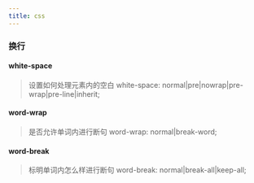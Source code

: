 ```yaml
---
title: css
---
```


### 换行

#### white-space

> 设置如何处理元素内的空白 white-space: normal|pre|nowrap|pre-wrap|pre-line|inherit;

#### word-wrap

> 是否允许单词内进行断句 word-wrap: normal|break-word;

#### word-break

> 标明单词内怎么样进行断句 word-break: normal|break-all|keep-all;

<!--more-->
